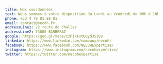 ```yaml
---
title: Nos coordonnées
text: Nous sommes à votre disposition du Lundi au Vendredi de 09h à 18h.
phone: +33 4 79 81 88 81
email: contact@necoh.fr
addressLine1: 22 route de Challes
addressLine2: 73000 BARBERAZ
google: https://goo.gl/maps/czPjxFstUQydJSJQ9
linkedin: https://www.linkedin.com/company/necoh/
facebook: https://www.facebook.com/NECOHExpertise/
instagram: https://www.instagram.com/necohexpertise/
twitter: https://twitter.com/necohexpertise
---
```

